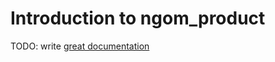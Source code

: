 # Introduction to ngom_product

TODO: write [great documentation](http://jacobian.org/writing/what-to-write/)
